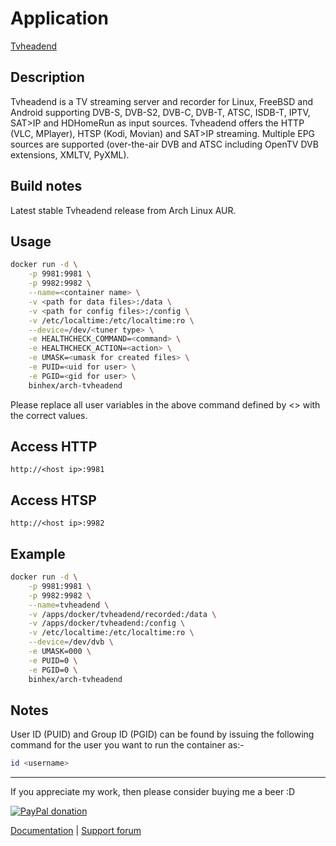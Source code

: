 # Application

[Tvheadend](https://tvheadend.org/)

## Description

Tvheadend is a TV streaming server and recorder for Linux, FreeBSD and Android
supporting DVB-S, DVB-S2, DVB-C, DVB-T, ATSC, ISDB-T, IPTV, SAT>IP and HDHomeRun
as input sources. Tvheadend offers the HTTP (VLC, MPlayer), HTSP (Kodi, Movian)
and SAT>IP streaming. Multiple EPG sources are supported (over-the-air DVB and
ATSC including OpenTV DVB extensions, XMLTV, PyXML).

## Build notes

Latest stable Tvheadend release from Arch Linux AUR.

## Usage

```bash
docker run -d \
    -p 9981:9981 \
    -p 9982:9982 \
    --name=<container name> \
    -v <path for data files>:/data \
    -v <path for config files>:/config \
    -v /etc/localtime:/etc/localtime:ro \
    --device=/dev/<tuner type> \
    -e HEALTHCHECK_COMMAND=<command> \
    -e HEALTHCHECK_ACTION=<action> \
    -e UMASK=<umask for created files> \
    -e PUID=<uid for user> \
    -e PGID=<gid for user> \
    binhex/arch-tvheadend
```

Please replace all user variables in the above command defined by <> with the
correct values.

## Access HTTP

`http://<host ip>:9981`

## Access HTSP

`http://<host ip>:9982`

## Example

```bash
docker run -d \
    -p 9981:9981 \
    -p 9982:9982 \
    --name=tvheadend \
    -v /apps/docker/tvheadend/recorded:/data \
    -v /apps/docker/tvheadend:/config \
    -v /etc/localtime:/etc/localtime:ro \
    --device=/dev/dvb \
    -e UMASK=000 \
    -e PUID=0 \
    -e PGID=0 \
    binhex/arch-tvheadend
```

## Notes

User ID (PUID) and Group ID (PGID) can be found by issuing the following command
for the user you want to run the container as:-

```bash
id <username>
```

___
If you appreciate my work, then please consider buying me a beer  :D

[![PayPal donation](https://www.paypal.com/en_US/i/btn/btn_donate_SM.gif)](https://www.paypal.com/cgi-bin/webscr?cmd=_s-xclick&hosted_button_id=MM5E27UX6AUU4)

[Documentation](https://github.com/binhex/documentation) | [Support forum](http://forums.unraid.net/index.php?topic=46575.0)

